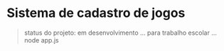 <h1>Sistema de cadastro de jogos</h1>

>status do projeto: em desenvolvimento
...
para trabalho escolar
...
node app.js
